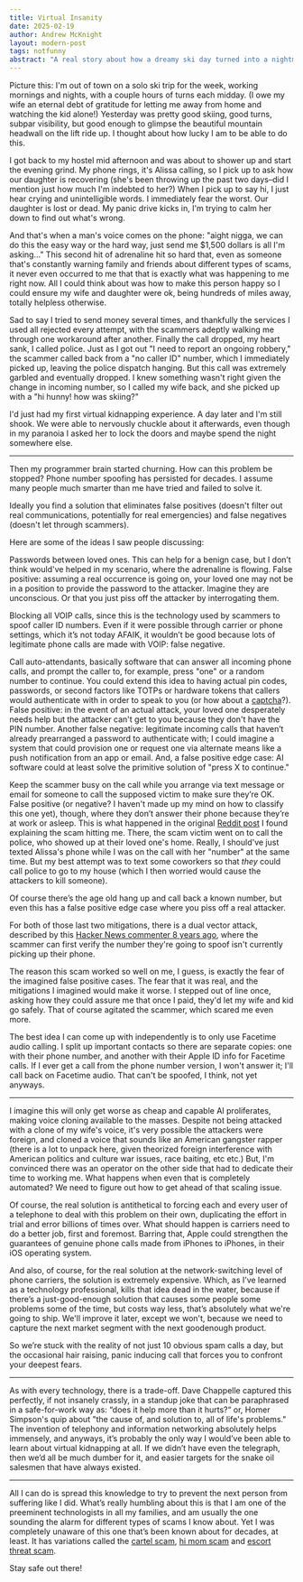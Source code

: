 ```yaml
---
title: Virtual Insanity
date: 2025-02-19
author: Andrew McKnight
layout: modern-post
tags: notfunny
abstract: "A real story about how a dreamy ski day turned into a nightmare."
---
```

Picture this: I'm out of town on a solo ski trip for the week, working mornings and nights, with a couple hours of turns each midday. (I owe my wife an eternal debt of gratitude for letting me away from home and watching the kid alone!) Yesterday was pretty good skiing, good turns, subpar visibility, but good enough to glimpse the beautiful mountain headwall on the lift ride up. I thought about how lucky I am to be able to do this.

I got back to my hostel mid afternoon and was about to shower up and start the evening grind. My phone rings, it's Alissa calling, so I pick up to ask how our daughter is recovering (she's been throwing up the past two days–did I mention just how much I'm indebted to her?) When I pick up to say hi, I just hear crying and unintelligible words. I immediately fear the worst. Our daughter is lost or dead. My panic drive kicks in, I'm trying to calm her down to find out what's wrong.

And that's when a man's voice comes on the phone: "aight nigga, we can do this the easy way or the hard way, just send me $1,500 dollars is all I'm asking..." This second hit of adrenaline hit so hard that, even as someone that's constantly warning family and friends about different types of scams, it never even occurred to me that that is exactly what was happening to me right now. All I could think about was how to make this person happy so I could ensure my wife and daughter were ok, being hundreds of miles away, totally helpless otherwise.

Sad to say I tried to send money several times, and thankfully the services I used all rejected every attempt, with the scammers adeptly walking me through one workaround after another. Finally the call dropped, my heart sank, I called police. Just as I got out "I need to report an ongoing robbery," the scammer called back from a "no caller ID" number, which I immediately picked up, leaving the police dispatch hanging. But this call was extremely garbled and eventually dropped. I knew something wasn't right given the change in incoming number, so I called my wife back, and she picked up with a "hi hunny! how was skiing?"

I'd just had my first virtual kidnapping experience. A day later and I'm still shook. We were able to nervously chuckle about it afterwards, even though in my paranoia I asked her to lock the doors and maybe spend the night somewhere else.

---

Then my programmer brain started churning. How can this problem be stopped? Phone number spoofing has persisted for decades. I assume many people much smarter than me have tried and failed to solve it.

Ideally you find a solution that eliminates false positives (doesn't filter out real communications, potentially for real emergencies) and false negatives (doesn't let through scammers).

Here are some of the ideas I saw people discussing:

Passwords between loved ones. This can help for a benign case, but I don’t think would've helped in my scenario, where the adrenaline is flowing. False positive: assuming a real occurrence is going on, your loved one may not be in a position to provide the password to the attacker. Imagine they are unconscious. Or that you just piss off the attacker by interrogating them.

Blocking all VOIP calls, since this is the technology used by scammers to spoof caller ID numbers. Even if it were possible through carrier or phone settings, which it’s not today AFAIK, it wouldn’t be good because lots of legitimate phone calls are made with VOIP: false negative.

Call auto-attendants, basically software that can answer all incoming phone calls, and prompt the caller to, for example, press "one" or a random number to continue. You could extend this idea to having actual pin codes, passwords, or second factors like TOTPs or hardware tokens that callers would authenticate with in order to speak to you (or how about a [captcha](https://armcknight.com/blog/2025/01/25/captcha-innovation.html)?). False positive: in the event of an actual attack, your loved one desperately needs help but the attacker can't get to you because they don't have the PIN number. Another false negative: legitimate incoming calls that haven’t already prearranged a password to authenticate with; I could imagine a system that could provision one or request one via alternate means like a push notification from an app or email. And, a false positive edge case: AI software could at least solve the primitive solution of "press X to continue."

Keep the scammer busy on the call while you arrange via text message or email for someone to call the supposed victim to make sure they’re OK. False positive (or negative? I haven't made up my mind on how to classify this one yet), though, where they don’t answer their phone because they’re at work or asleep. This is what happened in the original [Reddit post](https://www.reddit.com/r/Scams/comments/18m0qxe/scammer_spoofed_my_moms_number_saying_he_was/) I found explaining the scam hitting me. There, the scam victim went on to call the police, who showed up at their loved one's home. Really, I should've just texted Alissa's phone while I was on the call with her "number" at the same time. But my best attempt was to text some coworkers so that _they_ could call police to go to my house (which I then worried would cause the attackers to kill someone).

Of course there’s the age old hang up and call back a known number, but even this has a false positive edge case where you piss off a real attacker.

For both of those last two mitigations, there is a dual vector attack, described by this [Hacker News commenter 8 years ago](https://news.ycombinator.com/item?id=12463542), where the scammer can first verify the number they're going to spoof isn't currently picking up their phone.

The reason this scam worked so well on me, I guess, is exactly the fear of the imagined false positive cases. The fear that it was real, and the mitigations I imagined would make it worse. I stepped out of line once, asking how they could assure me that once I paid, they'd let my wife and kid go safely. That of course agitated the scammer, which scared me even more.

The best idea I can come up with independently is to only use Facetime audio calling. I split up important contacts so there are separate copies: one with their phone number, and another with their Apple ID info for Facetime calls. If I ever get a call from the phone number version, I won't answer it; I'll call back on Facetime audio. That can't be spoofed, I think, not yet anyways.

---

I imagine this will only get worse as cheap and capable AI proliferates, making voice cloning available to the masses. Despite not being attacked with a clone of my wife's voice, it's very possible the attackers were foreign, and cloned a voice that sounds like an American gangster rapper (there is a lot to unpack here, given theorized foreign interference with American politics and culture war issues, race baiting, etc etc.) But, I'm convinced there was an operator on the other side that had to dedicate their time to working me. What happens when even that is completely automated? We need to figure out how to get ahead of that scaling issue.

Of course, the real solution is antithetical to forcing each and every user of a telephone to deal with this problem on their own, duplicating the effort in trial and error billions of times over. What should happen is carriers need to do a better job, first and foremost. Barring that, Apple could strengthen the guarantees of genuine phone calls made from iPhones to iPhones, in their iOS operating system.

And also, of course, for the real solution at the network-switching level of phone carriers, the solution is extremely expensive. Which, as I’ve learned as a technology professional, kills that idea dead in the water, because if there’s a just-good-enough solution that causes some people some problems some of the time, but costs way less, that’s absolutely what we're going to ship. We'll improve it later, except we won't, because we need to capture the next market segment with the next goodenough product.

So we’re stuck with the reality of not just 10 obvious spam calls a day, but the occasional hair raising, panic inducing call that forces you to confront your deepest fears.

---

As with every technology, there is a trade-off. Dave Chappelle captured this perfectly, if not insanely crassly, in a standup joke that can be paraphrased in a safe-for-work way as: “does it help more than it hurts?“ or, Homer Simpson's quip about "the cause of, and solution to, all of life's problems." The invention of telephony and information networking absolutely helps immensely, and anyways, it’s probably the only way I would’ve been able to learn about virtual kidnapping at all. If we didn’t have even the telegraph, then we’d all be much dumber for it, and easier targets for the snake oil salesmen that have always existed.

---

All I can do is spread this knowledge to try to prevent the next person from suffering like I did. What’s really humbling about this is that I am one of the preeminent technologists in all my families, and am usually the one sounding the alarm for different types of scams I know about. Yet I was completely unaware of this one that’s been known about for decades, at least. It has variations called the [cartel scam](https://www.reddit.com/r/Scams/comments/1gdkehl/comment/lu2i42a/?utm_source=share&utm_medium=web3x&utm_name=web3xcss&utm_term=1&utm_content=share_button), [hi mom scam](https://www.reddit.com/r/Scams/comments/1avx7t0/beware_hi_mum_scam_is_more_convincing/) and [escort threat scam](https://www.reddit.com/r/Scams/comments/1inco0p/possible_escort_threat_scam/).

Stay safe out there!

